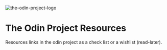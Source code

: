 ![the-odin-project-logo](https://user-images.githubusercontent.com/68156027/185843262-694ef45a-4250-4921-8b9a-4be1ac5ef935.png)

# The Odin Project Resources
Resources links in the odin project as a check list or a wishlist (read-later). 
